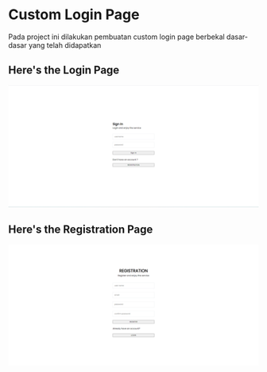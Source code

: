 # Custom Login Page

Pada project ini dilakukan pembuatan custom login page berbekal dasar-dasar yang telah didapatkan

## Here's the Login Page

![Login Page Najib](login-page.png)

## Here's the Registration Page

![Registration Page Najib](registration-page.png)

 
